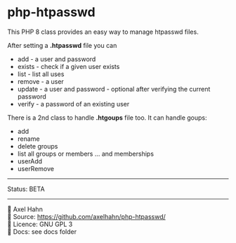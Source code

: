 # php-htpasswd

This PHP 8 class provides an easy way to manage htpasswd files.

After setting a **.htpasswd** file you can

- add - a user and password
- exists - check if a given user exists
- list - list all uses
- remove - a user
- update - a user and password - optional after verifying the current password
- verify - a password of an existing user

There is a 2nd class to handle **.htgoups** file too. It can handle goups:
- add
- rename
- delete groups
- list all groups or members
... and memberships
- userAdd
- userRemove

---

Status: BETA

---

👤 Axel Hahn \
📄 Source: <https://github.com/axelhahn/php-htpasswd/> \
📜 Licence: GNU GPL 3 \
📗 Docs: see docs folder
